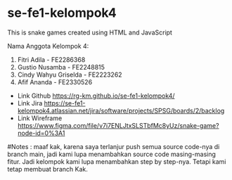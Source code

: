 # se-fe1-kelompok4

This is snake games created using HTML and JavaScript

Nama Anggota Kelompok 4:

1. Fitri Adila - FE2286368
2. Gustio Nusamba - FE2248815
3. Cindy Wahyu Griselda - FE2223262
4. Afif Ananda - FE2330526

- Link Github https://rg-km.github.io/se-fe1-kelompok4/
- Link Jira https://se-fe1-kelompok4.atlassian.net/jira/software/projects/SPSG/boards/2/backlog
- Link Wireframe https://www.figma.com/file/v7i7ENLJtxSLSTbfMc8yUz/snake-game?node-id=0%3A1

#Notes : maaf kak, karena saya terlanjur push semua source code-nya di branch main, jadi kami lupa menambahkan source code masing-masing fitur. Jadi kelompok kami lupa menambahkan step by step-nya. Tetapi kami tetap membuat branch Kak.
